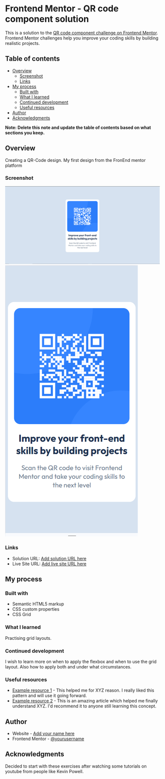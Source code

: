 # Frontend Mentor - QR code component solution

This is a solution to the [QR code component challenge on Frontend Mentor](https://www.frontendmentor.io/challenges/qr-code-component-iux_sIO_H). Frontend Mentor challenges help you improve your coding skills by building realistic projects. 

## Table of contents

- [Overview](#overview)
  - [Screenshot](#screenshot)
  - [Links](#links)
- [My process](#my-process)
  - [Built with](#built-with)
  - [What I learned](#what-i-learned)
  - [Continued development](#continued-development)
  - [Useful resources](#useful-resources)
- [Author](#author)
- [Acknowledgments](#acknowledgments)

**Note: Delete this note and update the table of contents based on what sections you keep.**

## Overview

Creating a QR-Code design. 
My first design from the FronEnd mentor platform

### Screenshot

![](./product-design/desktop-view%20-%20qr%20code%20design.png)
![](./product-design/mobile-view-qr%20code%20design.png)


### Links

- Solution URL: [Add solution URL here](https://github.com/Nche12/qr-code-component-main)
- Live Site URL: [Add live site URL here](https://nche12.github.io/qr-code-component-main/)

## My process


### Built with

- Semantic HTML5 markup
- CSS custom properties
- CSS Grid

### What I learned

Practising grid layouts.

### Continued development

I wish to learn more on when to apply the flexbox and when to use the grid layout. Also how to apply both and under what circumstances.

### Useful resources

- [Example resource 1](https://www.example.com) - This helped me for XYZ reason. I really liked this pattern and will use it going forward.
- [Example resource 2](https://www.example.com) - This is an amazing article which helped me finally understand XYZ. I'd recommend it to anyone still learning this concept.

## Author

- Website - [Add your name here](https://www.your-site.com)
- Frontend Mentor - [@yourusername](https://www.frontendmentor.io/profile/yourusername)

## Acknowledgments

Decided to start with these exercises after watching some tutorials on youtube from people like Kevin Powell.
